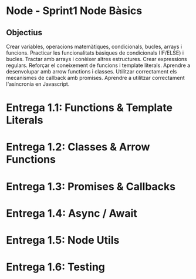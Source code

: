 # Node - Sprint1 Node Bàsics
## Objectius 
Crear variables, operacions matemàtiques, condicionals, bucles, arrays i funcions.
Practicar les funcionalitats bàsiques de condicionals (IF/ELSE) i bucles.
Tractar amb arrays i conèixer altres estructures.
Crear expressions regulars.
Reforçar el coneixement de funcions i template literals.
Aprendre a desenvolupar amb arrow functions i classes.
Utilitzar correctament els mecanismes de callback amb promises.
Aprendre a utilitzar correctament l'asincronia en Javascript.

# Entrega 1.1: Functions & Template Literals
# Entrega 1.2: Classes & Arrow Functions
# Entrega 1.3: Promises & Callbacks
# Entrega 1.4: Async / Await
# Entrega 1.5: Node Utils
# Entrega 1.6: Testing
